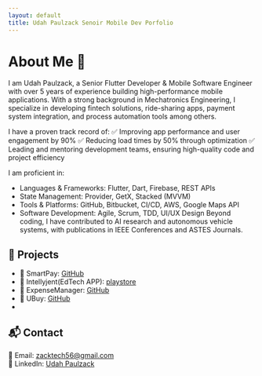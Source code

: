 ```yaml
---
layout: default
title: Udah Paulzack Senoir Mobile Dev Porfolio
---
```


# About Me 🚀
I am Udah Paulzack, a Senior Flutter Developer & Mobile Software Engineer with over 5 years of experience building high-performance mobile applications. With a strong background in Mechatronics Engineering, I specialize in developing fintech solutions, ride-sharing apps, payment system integration, and process automation tools among others.

I have a proven track record of:
✅ Improving app performance and user engagement by 90%
✅ Reducing load times by 50% through optimization
✅ Leading and mentoring development teams, ensuring high-quality code and project efficiency

I am proficient in:

- Languages & Frameworks: Flutter, Dart, Firebase, REST APIs
- State Management: Provider, GetX, Stacked (MVVM)
- Tools & Platforms: GitHub, Bitbucket, CI/CD, AWS, Google Maps API
- Software Development: Agile, Scrum, TDD, UI/UX Design
Beyond coding, I have contributed to AI research and autonomous vehicle systems, with publications in IEEE Conferences and ASTES Journals.

## 📂 Projects
- 🔹 SmartPay: [GitHub](https://github.com/Zackcodder/smartpay.git)
- 🔹 Intellyjent(EdTech APP): [playstore](https://play.google.com/store/apps/details?id=com.intellyjent.intellyjent&hl=en)
- 🔹 ExpenseManager: [GitHub](https://github.com/Zackcodder/Expenses_Manager.git)
- 🔹 UBuy: [GitHub](https://github.com/Zackcodder/Ubuy.git)
-  

## 📬 Contact
📧 Email: [zacktech56@gmail.com](mailto:zacktech56@gmail.com.com)  
🔗 LinkedIn: [Udah Paulzack](https://www.linkedin.com/in/paul-udah/)
